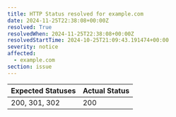 ```yaml
---
title: HTTP Status resolved for example.com
date: 2024-11-25T22:38:08+00:00Z
resolved: True
resolvedWhen: 2024-11-25T22:38:08+00:00Z
resolvedStartTime: 2024-10-25T21:09:43.191474+00:00
severity: notice
affected:
  - example.com
section: issue
---
```


| Expected Statuses | Actual Status  |
|-------------------|----------------|
| 200, 301, 302 | 200 |
